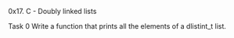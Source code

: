 0x17. C - Doubly linked lists

Task 0 Write a function that prints all the elements of a dlistint_t list.


